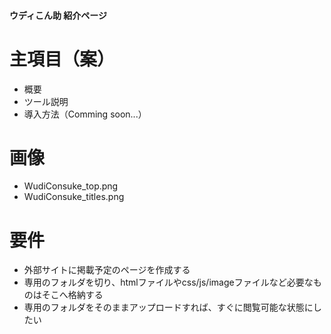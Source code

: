 #### ウディこん助 紹介ページ
# 主項目（案）
- 概要
- ツール説明
- 導入方法（Comming soon...）

# 画像
- WudiConsuke_top.png
- WudiConsuke_titles.png

# 要件
- 外部サイトに掲載予定のページを作成する
- 専用のフォルダを切り、htmlファイルやcss/js/imageファイルなど必要なものはそこへ格納する
- 専用のフォルダをそのままアップロードすれば、すぐに閲覧可能な状態にしたい
